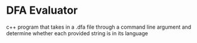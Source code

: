 # DFA Evaluator
c++ program that takes in a .dfa file through a command line argument and determine whether each provided string is in its language
